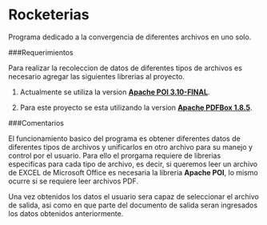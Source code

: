 Rocketerias
===========

Programa dedicado a la convergencia de diferentes archivos en uno solo.

###Requerimientos

Para realizar la recoleccion de datos de diferentes tipos de archivos es necesario agregar las siguientes librerias al proyecto.

 1. Actualmente se utiliza la version [**Apache POI 3.10-FINAL**](http://poi.apache.org/).
 
 2. Para este proyecto se esta utilizando la version [**Apache PDFBox 1.8.5**](http://pdfbox.apache.org/). 


###Comentarios

  El funcionamiento basico del programa es obtener diferentes datos de diferentes tipos de archivos y unificarlos en otro archivo para su manejo y control por el usuario. Para ello el prorgama requiere de librerias especificas para cada tipo de archivo, es decir, si queremos leer un archivo de EXCEL de Microsoft Office es necesaria la libreria **Apache POI**, lo mismo ocurre si se requiere leer archivos PDF.
  
  Una vez obtenidos los datos el usuario sera capaz de seleccionar el archivo de salida, asi como en que parte del documento de salida seran ingresados los datos obtenidos anteriormente.
